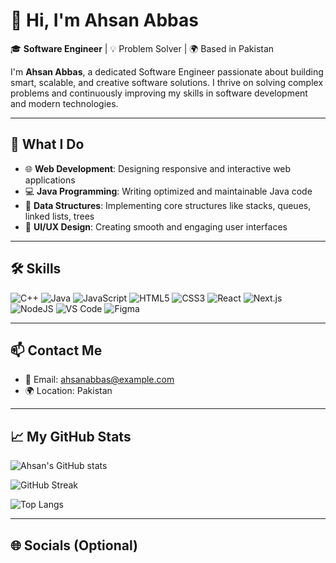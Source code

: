 # 👋 Hi, I'm Ahsan Abbas



🎓 **Software Engineer** | 💡 Problem Solver | 🌍 Based in Pakistan

I'm **Ahsan Abbas**, a dedicated Software Engineer passionate about building smart, scalable, and creative software solutions. I thrive on solving complex problems and continuously improving my skills in software development and modern technologies.

---

## 🚀 What I Do

- 🌐 **Web Development**: Designing responsive and interactive web applications  
- 💻 **Java Programming**: Writing optimized and maintainable Java code  
- 🔄 **Data Structures**: Implementing core structures like stacks, queues, linked lists, trees  
- 🎨 **UI/UX Design**: Creating smooth and engaging user interfaces

---

## 🛠 Skills

![C++](https://img.shields.io/badge/C++-00599C?style=flat&logo=c%2B%2B&logoColor=white)
![Java](https://img.shields.io/badge/Java-ED8B00?style=flat&logo=java&logoColor=white)
![JavaScript](https://img.shields.io/badge/JavaScript-F7DF1E?style=flat&logo=javascript&logoColor=black)
![HTML5](https://img.shields.io/badge/HTML5-E34F26?style=flat&logo=html5&logoColor=white)
![CSS3](https://img.shields.io/badge/CSS3-1572B6?style=flat&logo=css3&logoColor=white)
![React](https://img.shields.io/badge/React-20232A?style=flat&logo=react&logoColor=61DAFB)
![Next.js](https://img.shields.io/badge/Next.js-000000?style=flat&logo=next.js&logoColor=white)
![NodeJS](https://img.shields.io/badge/Node.js-339933?style=flat&logo=nodedotjs&logoColor=white)
![VS Code](https://img.shields.io/badge/VS%20Code-007ACC?style=flat&logo=visual-studio-code&logoColor=white)
![Figma](https://img.shields.io/badge/Figma-F24E1E?style=flat&logo=figma&logoColor=white)

---

## 📫 Contact Me

- 📧 Email: ahsanabbas@example.com  
- 🌍 Location: Pakistan

---

## 📈 My GitHub Stats

![Ahsan's GitHub stats](https://github-readme-stats.vercel.app/api?username=ahsanabbas&show_icons=true&theme=radical)

![GitHub Streak](https://streak-stats.demolab.com?user=ahsanabbas&theme=radical)

![Top Langs](https://github-readme-stats.vercel.app/api/top-langs/?username=ahsanabbas&layout=compact&theme=radical)

---

## 🌐 Socials (Optional)

<!-- Add links like:
[![LinkedIn](https://img.shields.io/badge/LinkedIn-blue?style=flat&logo=linkedin)](https://linkedin.com/in/ahsanabbas)
-->
